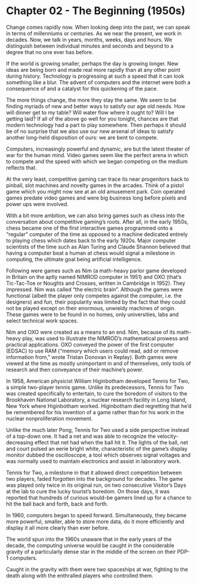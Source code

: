 # Chapter 02 - The Beginning (1950s)Change comes rapidly now. When looking deep into the past, we can speak in terms of millenniums or centuries. As we near the present, we work in decades. Now, we talk in years, months, weeks, days and hours. We distinguish between individual minutes and seconds and beyond to a degree that no one ever has before.If the world is growing smaller, perhaps the day is growing longer.New ideas are being born and made real more rapidly than at any other point during history. Technology is progressing at such a speed that it can look something like a blur. The advent of computers and the internet were both a consequence of and a catalyst for this quickening of the pace.The more things change, the more they stay the same. We seem to be finding myriads of new and better ways to satisfy our age old needs. How will dinner get to my table? Will water flow where it ought to? Will I be getting laid? If all of the above go well for you tonight, chances are that modern technology had a part to play somewhere.Then perhaps it should be of no surprise that we also use our new arsenal of ideas to satisfy another long-held disposition of ours: we are bent to compete.Computers, increasingly powerful and dynamic, are but the latest theater of war for the human mind. Video games seem like the perfect arena in which to compete and the speed with which we began competing on the medium reflects that.At the very least, competitive gaming can trace its near progenitors back to pinball, slot machines and novelty games in the arcades. Think of a pistol game which you might now see at an old amusement park. Coin operated games predate video games and were big business long before pixels and power ups were involved.With a bit more ambition, we can also bring games such as chess into the conversation about competitive gaming’s roots. After all, in the early 1950s, chess became one of the first interactive games programmed onto a “regular” computer of the time as opposed to a machine dedicated entirely to playing chess which dates back to the early 1920s. Major computer scientists of the time such as Alan Turing and Claude Shannon believed that having a computer beat a human at chess would signal a milestone in computing, the ultimate goal being artificial intelligence.Following were games such as Nim (a math-heavy parlor game developed in Britain on the aptly named NIMROD computer in 1951) and OXO (that’s Tic-Tac-Toe or Noughts and Crosses, written in Cambridge in 1952).They impressed. Nim was called “the electric brain”. Although the games were functional (albeit the player only competes against the computer, i.e. the designers) and fun, their popularity was limited by the fact that they could not be played except on their enormous, unwieldy machines of origin. These games were to be found in no homes, only universities, labs and select technical work spaces.Nim and OXO were created as a means to an end. Nim, because of its math-heavy play, was used to illustrate the NIMROD’s mathematical prowess and practical applications. OXO conveyed the power of the first computer (EDSAC) to use RAM (“memory which users could read, add or remove information from,” wrote Tristan Donovan in Replay).Both games were viewed at the time as mostly unimportant in and of themselves, only tools of research and then conveyance of their machine’s power.In 1958, American physicist William Higinbotham developed Tennis for Two, a simple two-player tennis game. Unlike its predecessors, Tennis for Two was created specifically to entertain, to cure the boredom of visitors to the Brookhaven National Laboratory, a nuclear research facility in Long Island, New York where Higinbotham worked. Higinbotham died regretting that he’d be remembered for his invention of a game rather than for his work in the nuclear nonproliferation movement.Unlike the much later Pong, Tennis for Two used a side perspective instead of a top-down one. It had a net and was able to recognize the velocity-decreasing effect that net had when the ball hit it. The lights of the ball, net and court pulsed an eerie bright white, characteristic of the game’s display monitor dubbed the oscilloscope, a tool which observes signal voltages and was normally used to maintain electronics and assist in laboratory work.Tennis for Two, a milestone in that it allowed direct competition between two players, faded forgotten into the background for decades. The game was played only twice in its original run, on two consecutive Visitor’s Days at the lab to cure the lucky tourist’s boredom. On those days, it was reported that hundreds of curious would-be gamers lined up for a chance to hit the ball back and forth, back and forth.In 1960, computers began to speed forward. Simultaneously, they became more powerful, smaller, able to store more data, do it more efficiently and display it all more clearly than ever before.The world spun into the 1960s unaware that in the early years of the decade, the computing universe would be caught in the considerable gravity of a particularly dense star in the middle of the screen on their PDP-1 computers.Caught in the gravity with them were two spaceships at war, fighting to the death along with the enthralled players who controlled them.